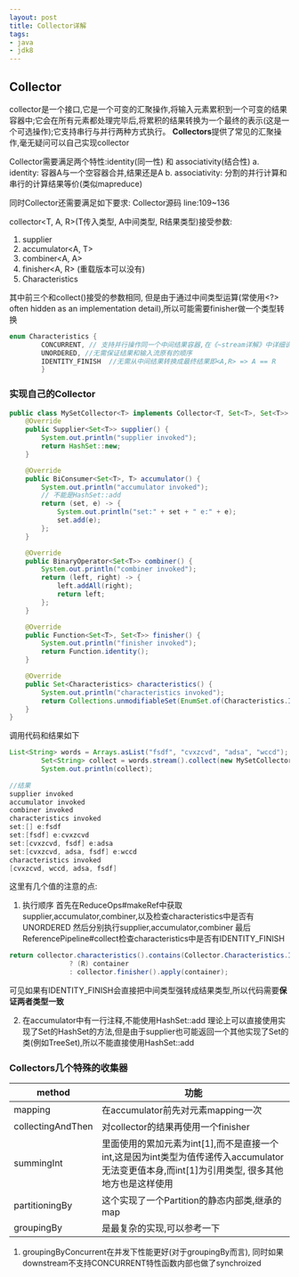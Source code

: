 ```yaml
---
layout: post
title: Collector详解
tags:
- java
- jdk8
---
```


## Collector
collector是一个接口,它是一个可变的汇聚操作,将输入元素累积到一个可变的结果容器中;它会在所有元素都处理完毕后,将累积的结果转换为一个最终的表示(这是一个可选操作);它支持串行与并行两种方式执行。
**Collectors**提供了常见的汇聚操作,毫无疑问可以自己实现collector

Collector需要满足两个特性:identity(同一性) 和 associativity(结合性)
a. identity: 容器A与一个空容器合并,结果还是A
b. associativity: 分割的并行计算和串行的计算结果等价(类似mapreduce)

同时Collector还需要满足如下要求:
Collector源码 line:109~136

collector<T, A, R>(T传入类型, A中间类型, R结果类型)接受参数:
1. supplier<A>
2. accumulator<A, T>
3. combiner<A, A>
4. finisher<A, R> (重载版本可以没有)
5. Characteristics  

其中前三个和collect()接受的参数相同, 但是由于通过中间类型运算(常使用<?> often hidden as an implementation detail),所以可能需要finisher做一个类型转换

```java
enum Characteristics {
        CONCURRENT, // 支持并行操作同一个中间结果容器,在《~stream详解》中详细说明
        UNORDERED, //无需保证结果和输入流原有的顺序
        IDENTITY_FINISH  //无需从中间结果转换成最终结果即<A,R> => A == R
        }
```

### 实现自己的Collector
```java
public class MySetCollector<T> implements Collector<T, Set<T>, Set<T>> {
    @Override
    public Supplier<Set<T>> supplier() {
        System.out.println("supplier invoked");
        return HashSet::new;
    }

    @Override
    public BiConsumer<Set<T>, T> accumulator() {
        System.out.println("accumulator invoked");
        // 不能是HashSet::add
        return (set, e) -> {
            System.out.println("set:" + set + " e:" + e);
            set.add(e);
        };
    }

    @Override
    public BinaryOperator<Set<T>> combiner() {
        System.out.println("combiner invoked");
        return (left, right) -> {
            left.addAll(right);
            return left;
        };
    }

    @Override
    public Function<Set<T>, Set<T>> finisher() {
        System.out.println("finisher invoked");
        return Function.identity();
    }

    @Override
    public Set<Characteristics> characteristics() {
        System.out.println("characteristics invoked");
        return Collections.unmodifiableSet(EnumSet.of(Characteristics.IDENTITY_FINISH, Characteristics.UNORDERED));
    }
}
```

调用代码和结果如下
```java
List<String> words = Arrays.asList("fsdf", "cvxzcvd", "adsa", "wccd");
        Set<String> collect = words.stream().collect(new MySetCollector<>());
        System.out.println(collect);
    
//结果
supplier invoked
accumulator invoked
combiner invoked
characteristics invoked
set:[] e:fsdf
set:[fsdf] e:cvxzcvd
set:[cvxzcvd, fsdf] e:adsa
set:[cvxzcvd, adsa, fsdf] e:wccd
characteristics invoked
[cvxzcvd, wccd, adsa, fsdf]
```
这里有几个值的注意的点:
1. 执行顺序
首先在ReduceOps#makeRef中获取supplier,accumulator,combiner,以及检查characteristics中是否有UNORDERED
然后分别执行supplier,accumulator,combiner
最后ReferencePipeline#collect检查characteristics中是否有IDENTITY_FINISH
```java
return collector.characteristics().contains(Collector.Characteristics.IDENTITY_FINISH)
               ? (R) container
               : collector.finisher().apply(container);
```
可见如果有IDENTITY_FINISH会直接把中间类型强转成结果类型,所以代码需要**保证两者类型一致**

2. 在accumulator中有一行注释,不能使用HashSet<T>::add
理论上可以直接使用实现了Set的HashSet的方法,但是由于supplier也可能返回一个其他实现了Set的类(例如TreeSet),所以不能直接使用HashSet<T>::add

### Collectors几个特殊的收集器

| method | 功能 |
| --- | --- |
| mapping | 在accumulator前先对元素mapping一次 |
| collectingAndThen | 对collector的结果再使用一个finisher|
| summingInt | 里面使用的累加元素为int[1],而不是直接一个int,这是因为int类型为值传递传入accumulator无法变更值本身,而int[1]为引用类型, 很多其他地方也是这样使用|
| partitioningBy | 这个实现了一个Partition的静态内部类,继承的map|
| groupingBy | 是最复杂的实现,可以参考一下 |

1. groupingByConcurrent在并发下性能更好(对于groupingBy而言), 同时如果downstream不支持CONCURRENT特性函数内部也做了synchroized